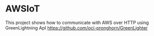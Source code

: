 # AWSIoT
This project shows how to communicate with AWS over HTTP using GreenLightning ApI https://github.com/oci-pronghorn/GreenLighter 
